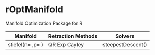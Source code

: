 rOptManifold
============

Manifold Optimization Package for R


| Manifold | Retraction Methods | Solvers |
|----------|-------------------|---------|
|stiefel(n= ,p= )| QR Exp Cayley | steepestDescent()|
